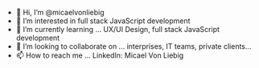 - 👋 Hi, I’m @micaelvonliebig
- 👀 I’m interested in full stack JavaScript development
- 🌱 I’m currently learning ... UX/UI Design, full stack JavaScript development
- 💞️ I’m looking to collaborate on ... interprises, IT teams, private clients...
- 📫 How to reach me ... LinkedIn: Micael Von Liebig

<!---
micaelvonliebig/micaelvonliebig is a ✨ special ✨ repository because its `README.md` (this file) appears on your GitHub profile.
You can click the Preview link to take a look at your changes.
--->
